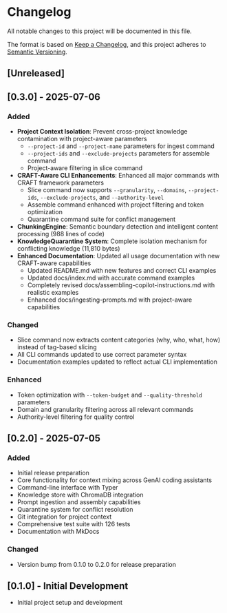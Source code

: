 # Changelog

All notable changes to this project will be documented in this file.

The format is based on [Keep a Changelog](https://keepachangelog.com/en/1.0.0/),
and this project adheres to [Semantic Versioning](https://semver.org/spec/v2.0.0.html).

## [Unreleased]

## [0.3.0] - 2025-07-06

### Added
- **Project Context Isolation**: Prevent cross-project knowledge contamination with project-aware parameters
  - `--project-id` and `--project-name` parameters for ingest command
  - `--project-ids` and `--exclude-projects` parameters for assemble command
  - Project-aware filtering in slice command
- **CRAFT-Aware CLI Enhancements**: Enhanced all major commands with CRAFT framework parameters
  - Slice command now supports `--granularity`, `--domains`, `--project-ids`, `--exclude-projects`, and `--authority-level`
  - Assemble command enhanced with project filtering and token optimization
  - Quarantine command suite for conflict management
- **ChunkingEngine**: Semantic boundary detection and intelligent content processing (988 lines of code)
- **KnowledgeQuarantine System**: Complete isolation mechanism for conflicting knowledge (11,810 bytes)
- **Enhanced Documentation**: Updated all usage documentation with new CRAFT-aware capabilities
  - Updated README.md with new features and correct CLI examples
  - Updated docs/index.md with accurate command examples
  - Completely revised docs/assembling-copilot-instructions.md with realistic examples
  - Enhanced docs/ingesting-prompts.md with project-aware capabilities

### Changed
- Slice command now extracts content categories (why, who, what, how) instead of tag-based slicing
- All CLI commands updated to use correct parameter syntax
- Documentation examples updated to reflect actual CLI implementation

### Enhanced
- Token optimization with `--token-budget` and `--quality-threshold` parameters
- Domain and granularity filtering across all relevant commands
- Authority-level filtering for quality control

## [0.2.0] - 2025-07-05

### Added
- Initial release preparation
- Core functionality for context mixing across GenAI coding assistants
- Command-line interface with Typer
- Knowledge store with ChromaDB integration
- Prompt ingestion and assembly capabilities
- Quarantine system for conflict resolution
- Git integration for project context
- Comprehensive test suite with 126 tests
- Documentation with MkDocs

### Changed
- Version bump from 0.1.0 to 0.2.0 for release preparation

## [0.1.0] - Initial Development
- Initial project setup and development
